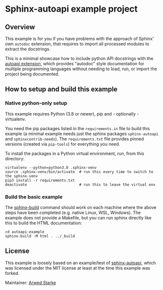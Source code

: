 # Sphinx-autoapi example project

## Overview

This example is for you if you have problems with the approach of Sphinx' own `autodoc` extension,
that requires to import all processed modules to extract the docstrings.

This is a minimal showcase how to include python API docstrings with the
[autoapi extension](https://sphinx-autoapi.readthedocs.io/en/latest/index.html),
which provides "autodoc" style documentation for multiple programming languages
without needing to load, run, or import the project being documented.

## How to setup and build this example

### Native python-only setup

This example requires Python (3.8 or newer), pip and - optionally - virtualenv.

You need the pip packages listed in the `requirements.in` file to build this example
(a minimal example needs just the sphinx packages `sphinx-autoapi` and `sphinxcontrib-needs`).
The `requirements.txt` file provides pinned versions (created via `pip-tools`) for everything you need.

To install the packages in a Python virtual environment, run, from this directory:

    virtualenv --python=python3.8 .sphinx-venv
    source .sphinx-venv/bin/activate  # run this every time to switch to the sphinx-venv
    pip3 install -r requirements.txt
    deactivate                        # run this to leave the virtual env

### Build the basic example

The [sphinx-build](https://www.sphinx-doc.org/en/master/man/sphinx-build.html) command
should work on each machine where the above steps have been completed (e.g. native Linux, WSL, Windows).
The example does not provide a Makefile, but you can run sphinx directly like this to build the HTML documentation:

    cd autoapi-example
    sphinx-build -M html . ../_build

## License

This example is loosely based on an example/test of [sphinx-autoapi](https://github.com/readthedocs/sphinx-autoapi),
which was licensed under the MIT license at least at the time this example was forked.

Maintainer: [Arwed Starke](<70707249+arwedus@users.noreply.github.com>)
